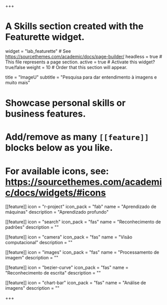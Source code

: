 +++
# A Skills section created with the Featurette widget.
widget = "lab_featurette"  # See https://sourcethemes.com/academic/docs/page-builder/
headless = true  # This file represents a page section.
active = true  # Activate this widget? true/false
weight = 10  # Order that this section will appear.

title = "ImageU"
subtitle = "Pesquisa para dar entendimento à imagens e muito mais"

# Showcase personal skills or business features.
# 
# Add/remove as many `[[feature]]` blocks below as you like.
# 
# For available icons, see: https://sourcethemes.com/academic/docs/widgets/#icons

[[feature]]
  icon = "r-project"
  icon_pack = "fab"
  name = "Aprendizado de máquinas"
  description = "Aprendizado profundo"
  
[[feature]]
  icon = "search"
  icon_pack = "fas"
  name = "Reconhecimento de padrões"
  description = ""  
  
[[feature]]
  icon = "camera"
  icon_pack = "fas"
  name = "Visão computacional"
  description = ""

[[feature]]
  icon = "images"
  icon_pack = "fas"
  name = "Processamento de imagem"
  description = ""

[[feature]]
  icon = "bezier-curve"
  icon_pack = "fas"
  name = "Reconhecimento de escrita"
  description = ""

[[feature]]
  icon = "chart-bar"
  icon_pack = "fas"
  name = "Análise de imagens"
  description = ""


+++

